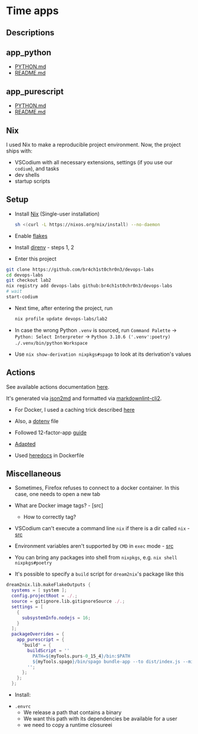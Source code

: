 # Time apps

## Descriptions

## app_python

- [PYTHON.md](./app_python/PYTHON.md)
- [README.md](./app_python/README.md)

## app_purescript

- [PYTHON.md](./app_purescript/PURESCRIPT.md)
- [README.md](./app_purescript/README.md)

## Nix

I used Nix to make a reproducible project environment. Now, the project ships with:

- VSCodium with all necessary extensions, settings (if you use our `codium`), and tasks
- dev shells
- startup scripts

## Setup

- Install [Nix](https://nixos.org/download.html) (Single-user installation)

  ```sh
  sh <(curl -L https://nixos.org/nix/install) --no-daemon
  ```

- Enable [flakes](https://nixos.wiki/wiki/Flakes#Permanent)

- Install [direnv](https://direnv.net/#basic-installation) - steps 1, 2

- Enter this project

```sh
git clone https://github.com/br4ch1st0chr0n3/devops-labs
cd devops-labs
git checkout lab2
nix registry add devops-labs github:br4ch1st0chr0n3/devops-labs
# wait
start-codium
```

- Next time, after entering the project, run

  ```sh
  nix profile update devops-labs/lab2
  ```

- In case the wrong Python `.venv` is sourced, run `Command Palette` -> `Python: Select Interpreter` -> `Python 3.10.6 ('.venv':poetry) ./.venv/bin/python` `Workspace`

- Use `nix show-derivation nixpkgs#spago` to look at its derivation's values

## Actions

See available actions documentation [here](./README/docs.md).

It's generated via [json2md](https://github.com/IonicaBizau/json2md) and formatted via [markdownlint-cli2](https://github.com/DavidAnson/markdownlint-cli2).

<!-- TODO created local configuration https://python-poetry.org/docs/configuration/ -->

- For Docker, I used a caching trick described [here](https://fastapi.tiangolo.com/deployment/docker/#docker-cache)

- Also, a [dotenv](https://hexdocs.pm/dotenvy/dotenv-file-format.html) file

- Followed 12-factor-app [guide](https://12factor.net/dev-prod-parity)

- [Adapted](https://github.com/svx/poetry-fastapi-docker)

- Used [heredocs](https://www.docker.com/blog/introduction-to-heredocs-in-dockerfiles/) in Dockerfile

## Miscellaneous

- Sometimes, Firefox refuses to connect to a docker container. In this case, one needs to open a new tab

- What are Docker image tags? - [src]
  - How to correctly tag?

- VSCodium can't execute a command line `nix` if there is a dir called `nix` - [src](https://github.com/OmniSharp/omnisharp-vscode/pull/3372#issuecomment-546447471)

- Environment variables aren't supported by `CMD` in `exec` mode - [src](https://docs.docker.com/engine/reference/builder/#cmd)

- You can bring any packages into shell from `nixpkgs`, e.g. `nix shell nixpkgs#poetry`

- It's possible to specify a `build` script for `dream2nix`'s package like this

```nix
dream2nix.lib.makeFlakeOutputs {
  systems = [ system ];
  config.projectRoot = ./.;
  source = gitignore.lib.gitignoreSource ./.;
  settings = [
    {
      subsystemInfo.nodejs = 16;
    }
  ];
  packageOverrides = {
    app_purescript = {
      "build" = {
        buildScript = ''
          PATH=${myTools.purs-0_15_4}/bin:$PATH
          ${myTools.spago}/bin/spago bundle-app --to dist/index.js --minify
        '';
      };
    };
  };
```

<!-- TODO cache to cachix during build -->

- Install:


<!-- TODO how to get size of a project in terms of its nix store part? -->
<!-- 
TODO add command to remove dangling images
https://docs.docker.com/engine/reference/commandline/images/#show-untagged-images-dangling
 
 
 -->

<!-- 
TODO add docker lock
https://github.com/safe-waters/docker-lock -->

 <!-- 
 TODO add task for spago2nix
 TODO build with spago -->


<!-- TODO rename commands to start with app_name -->

<!-- TODO 

1. Build project
   1. this creates devshells.env file in each dir
   2. When enter the dir, direnv sources this file
2. When need a devshell, run its command (sourced above)
   1. This will bring its set of deps into shell
3. We can build such devshells.envs
   1. project-wise
   2. module-wise

-->
<!-- TODO disable automatic numeration markdown -->

- `.envrc`
  - We release a path that contains a binary
  - We want this path with its dependencies be available for a user
  - we need to copy a runtime closureei